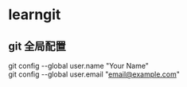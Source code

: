# learngit
## git 全局配置
git config --global user.name "Your Name"  
git config --global user.email "email@example.com"  

